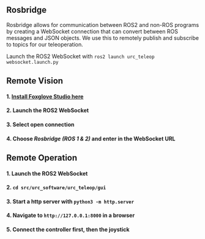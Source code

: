 ## Rosbridge

Rosbridge allows for communication between ROS2 and non-ROS programs by creating a WebSocket connection that can convert between ROS messages and JSON objects. We use this to remotely publish and subscribe to topics for our teleoperation.

Launch the ROS2 WebSocket with `ros2 launch urc_teleop websocket.launch.py`


## Remote Vision

#### 1. [Install Foxglove Studio here](https://foxglove.dev/download)

#### 2. Launch the ROS2 WebSocket

#### 3. Select open connection

#### 4. Choose *Rosbridge (ROS 1 & 2)* and enter in the WebSocket URL


## Remote Operation

#### 1. Launch the ROS2 WebSocket

#### 2. `cd src/urc_software/urc_teleop/gui`

#### 3. Start a http server with `python3 -m http.server`

#### 4. Navigate to `http://127.0.0.1:8000` in a browser

#### 5. Connect the controller first, then the joystick